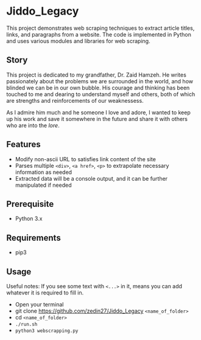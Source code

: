 # Jiddo_Legacy

This project demonstrates web scraping techniques to extract article titles, links, and paragraphs from a website. The code is implemented in Python and uses various modules and libraries for web scraping.

## Story

This project is dedicated to my grandfather, Dr. Zaid Hamzeh. He writes passionately about the problems we are surrounded in the world, and how blinded we can be in our own bubble. His courage and thinking has been touched to me and dearing to understand myself and others, both of which are strengths and reinforcements of our weaknessess.

As I admire him much and he someone I love and adore, I wanted to keep up his work and save it somewhere in the future and share it with others who are into the _lore_.

## Features
- Modify non-ascii URL to satisfies link content of the site
- Parses multiple `<div>`, `<a href>`, `<p>` to extrapolate necessary information as needed
- Extracted data will be a console output, and it can be further manipulated if needed

## Prerequisite

- Python 3.x

## Requirements

- pip3

## Usage
Useful notes: If you see some text with `<...>` in it, means you can add whatever it is required to fill in.

- Open your terminal
- git clone https://github.com/zedin27/Jiddo_Legacy `<name_of_folder>`
- cd `<name_of_folder>`
- `./run.sh`
- `python3 webscrapping.py`
